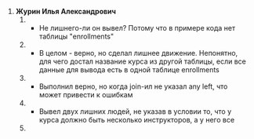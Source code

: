 1. **Журин Илья Александрович**
	1. + Не лишнего-ли он вывел?  Потому что в примере кода нет таблицы "enrollments"
	2. + В целом - верно, но сделал лишнее движение. Непонятно, для чего достал название курса из другой таблицы, если все данные для вывода есть в одной таблице enrollments
	3. + Выполнил верно, но когда join-ил не указал any left, что может привести к ошибкам
	4. - Вывел двух лишних людей, не указав в условии то, что у курса должно быть несколько инструкторов, а у него все
	5. 